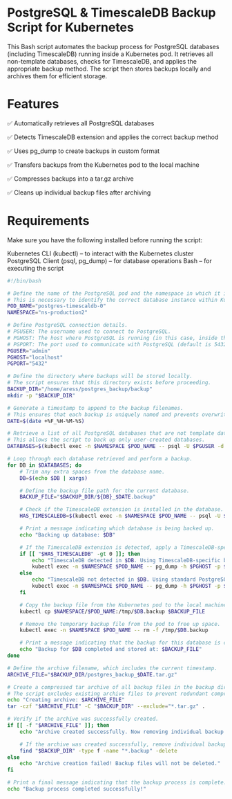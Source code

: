 # PostgreSQL & TimescaleDB Backup Script for Kubernetes

This Bash script automates the backup process for PostgreSQL databases (including TimescaleDB) running inside a Kubernetes pod. It retrieves all non-template databases, checks for TimescaleDB, and applies the appropriate backup method. The script then stores backups locally and archives them for efficient storage.

# Features
✅ Automatically retrieves all PostgreSQL databases

✅ Detects TimescaleDB extension and applies the correct backup method

✅ Uses pg_dump to create backups in custom format

✅ Transfers backups from the Kubernetes pod to the local machine

✅ Compresses backups into a tar.gz archive

✅ Cleans up individual backup files after archiving

# Requirements
Make sure you have the following installed before running the script:

Kubernetes CLI (kubectl) – to interact with the Kubernetes cluster
PostgreSQL Client (psql, pg_dump) – for database operations
Bash – for executing the script

```sh
#!/bin/bash

# Define the name of the PostgreSQL pod and the namespace in which it is running.
# This is necessary to identify the correct database instance within Kubernetes.
POD_NAME="postgres-timescaldb-0"
NAMESPACE="ns-production2"

# Define PostgreSQL connection details.
# PGUSER: The username used to connect to PostgreSQL.
# PGHOST: The host where PostgreSQL is running (in this case, inside the Kubernetes pod).
# PGPORT: The port used to communicate with PostgreSQL (default is 5432).
PGUSER="admin"
PGHOST="localhost"
PGPORT="5432"

# Define the directory where backups will be stored locally.
# The script ensures that this directory exists before proceeding.
BACKUP_DIR="/home/aress/postgres_backup/backup"
mkdir -p "$BACKUP_DIR"

# Generate a timestamp to append to the backup filenames.
# This ensures that each backup is uniquely named and prevents overwriting previous backups.
DATE=$(date +%F_%H-%M-%S)

# Retrieve a list of all PostgreSQL databases that are not template databases.
# This allows the script to back up only user-created databases.
DATABASES=$(kubectl exec -n $NAMESPACE $POD_NAME -- psql -U $PGUSER -d postgres -t -c "SELECT datname FROM pg_database WHERE datistemplate = false;")

# Loop through each database retrieved and perform a backup.
for DB in $DATABASES; do
    # Trim any extra spaces from the database name.
    DB=$(echo $DB | xargs)

    # Define the backup file path for the current database.
    BACKUP_FILE="$BACKUP_DIR/${DB}_$DATE.backup"

    # Check if the TimescaleDB extension is installed in the database.
    HAS_TIMESCALEDB=$(kubectl exec -n $NAMESPACE $POD_NAME -- psql -U $PGUSER -d $DB -t -c "SELECT COUNT(*) FROM pg_extension WHERE extname = 'timescaledb';" | xargs)

    # Print a message indicating which database is being backed up.
    echo "Backing up database: $DB"

    # If the TimescaleDB extension is detected, apply a TimescaleDB-specific backup strategy.
    if [[ "$HAS_TIMESCALEDB" -gt 0 ]]; then
        echo "TimescaleDB detected in $DB. Using TimescaleDB-specific backup..."
        kubectl exec -n $NAMESPACE $POD_NAME -- pg_dump -h $PGHOST -p $PGPORT -U $PGUSER -d $DB --format=custom --no-owner --no-privileges --file="/tmp/$DB.backup"
    else
        echo "TimescaleDB not detected in $DB. Using standard PostgreSQL backup..."
        kubectl exec -n $NAMESPACE $POD_NAME -- pg_dump -h $PGHOST -p $PGPORT -U $PGUSER -d $DB --format=custom --no-owner --no-privileges --file="/tmp/$DB.backup"
    fi

    # Copy the backup file from the Kubernetes pod to the local machine.
    kubectl cp $NAMESPACE/$POD_NAME:/tmp/$DB.backup $BACKUP_FILE

    # Remove the temporary backup file from the pod to free up space.
    kubectl exec -n $NAMESPACE $POD_NAME -- rm -f /tmp/$DB.backup

    # Print a message indicating that the backup for this database is complete.
    echo "Backup for $DB completed and stored at: $BACKUP_FILE"
done

# Define the archive filename, which includes the current timestamp.
ARCHIVE_FILE="$BACKUP_DIR/postgres_backup_$DATE.tar.gz"

# Create a compressed tar archive of all backup files in the backup directory.
# The script excludes existing archive files to prevent redundant compression.
echo "Creating archive: $ARCHIVE_FILE"
tar -czf "$ARCHIVE_FILE" -C "$BACKUP_DIR" --exclude="*.tar.gz" .

# Verify if the archive was successfully created.
if [[ -f "$ARCHIVE_FILE" ]]; then
    echo "Archive created successfully. Now removing individual backup files..."

    # If the archive was created successfully, remove individual backup files to save space.
    find "$BACKUP_DIR" -type f -name "*.backup" -delete
else
    echo "Archive creation failed! Backup files will not be deleted."
fi

# Print a final message indicating that the backup process is complete.
echo "Backup process completed successfully!"

```

